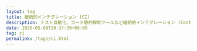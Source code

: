 ```yaml
---
layout: tag
title: 継続的インテグレーション (CI)
description: テスト自動化、コード静的解析ツールなど継続的インテグレーション (Continuous Integration) に関連した技術基盤の記事です。
date: 2020-05-09T19:37:39+09:00
tag: ci
permalink: /tags/ci.html
---
```

